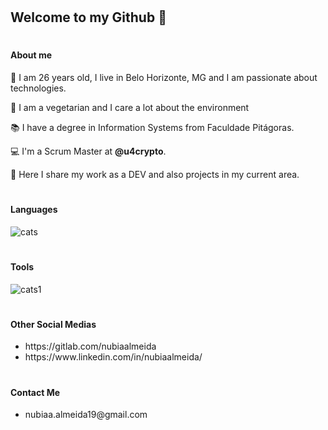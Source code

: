 # <h2>Welcome to my Github 👩</h2>

# <h4>About me</h4>

🎂 I am 26 years old, I live in Belo Horizonte, MG and I am passionate about technologies.

🌱 I am a vegetarian and I care a lot about the environment

📚 I have a degree in Information Systems from Faculdade Pitágoras.

💻 I'm a Scrum Master at <b>@u4crypto</b>.

🚀 Here I share my work as a DEV and also projects in my current area.



# <h4>Languages</h4>

![cats](https://user-images.githubusercontent.com/20421608/105403063-fed71600-5c06-11eb-8884-eedb754e1a0d.jpg)


# <h4>Tools</h4>

![cats1](https://user-images.githubusercontent.com/20421608/105403065-00a0d980-5c07-11eb-8b99-81a1c4158cbd.jpg)


# <h4>Other Social Medias</h4>

<ul>
  <li>https://gitlab.com/nubiaalmeida</li>
  <li>https://www.linkedin.com/in/nubiaalmeida/</li>
</ul>


# <h4>Contact Me</h4>

<ul>
  <li>nubiaa.almeida19@gmail.com</li>
</ul>
